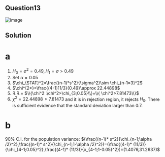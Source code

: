 ## Question13
![image](https://github.com/user-attachments/assets/c8411e73-ff78-468f-a9e7-e7d8adf5bf96)
## Solution
# a
1. $H_0=\sigma^2=0.49,  H_1=\sigma >0.49$
 2. Set $\alpha=0.05$
 3. $\chi_{STAT}^2=\frac{(n-1)*s^2}{\sigma^2}\sim \chi_{n-1=3}^2$
 4. $\chi^{2*}=\frac{(4-1)11/3}{0.49}\approx 22.44898$
 5. R.R.= $\\{\chi^2 :\chi^2>\chi_{3;0.05}\\}=\\{ \chi^2>7.81473\\}$
 6. $\chi^2=22.44898>7.81473$ and it is in rejection region, it  rejects $H_0$. There is sufficient evidence that the standard deviation larger than 0.7.
# b
90% C.I. for the population variance:
 $(\frac{(n-1)* s^2}{\chi_{n-1;\alpha /2}^2},\frac{(n-1)* s^2}{\chi_{n-1;1-\alpha /2}^2})=(\frac{(4-1)* (11/3)}{\chi_{4-1;0.05}^2},\frac{(4-1)* (11/3)}{x_{4-1;1-0.05}^2})=(1.4076,31.2637)$  
